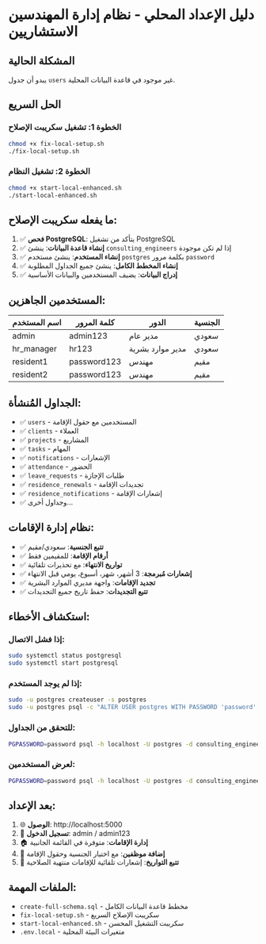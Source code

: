 # دليل الإعداد المحلي - نظام إدارة المهندسين الاستشاريين

## المشكلة الحالية
يبدو أن جدول `users` غير موجود في قاعدة البيانات المحلية.

## الحل السريع

### الخطوة 1: تشغيل سكريبت الإصلاح
```bash
chmod +x fix-local-setup.sh
./fix-local-setup.sh
```

### الخطوة 2: تشغيل النظام
```bash
chmod +x start-local-enhanced.sh
./start-local-enhanced.sh
```

## ما يفعله سكريبت الإصلاح:

1. ✅ **فحص PostgreSQL**: يتأكد من تشغيل PostgreSQL
2. ✅ **إنشاء قاعدة البيانات**: ينشئ `consulting_engineers` إذا لم تكن موجودة
3. ✅ **إنشاء المستخدم**: ينشئ مستخدم `postgres` بكلمة مرور `password`
4. ✅ **إنشاء المخطط الكامل**: ينشئ جميع الجداول المطلوبة
5. ✅ **إدراج البيانات**: يضيف المستخدمين والبيانات الأساسية

## المستخدمين الجاهزين:

| اسم المستخدم | كلمة المرور | الدور | الجنسية |
|-------------|------------|-------|---------|
| admin | admin123 | مدير عام | سعودي |
| hr_manager | hr123 | مدير موارد بشرية | سعودي |
| resident1 | password123 | مهندس | مقيم |
| resident2 | password123 | مهندس | مقيم |

## الجداول المُنشأة:

- ✅ `users` - المستخدمين مع حقول الإقامة
- ✅ `clients` - العملاء
- ✅ `projects` - المشاريع
- ✅ `tasks` - المهام
- ✅ `notifications` - الإشعارات
- ✅ `attendance` - الحضور
- ✅ `leave_requests` - طلبات الإجازة
- ✅ `residence_renewals` - تجديدات الإقامة
- ✅ `residence_notifications` - إشعارات الإقامة
- ✅ وجداول أخرى...

## نظام إدارة الإقامات:

- ✅ **تتبع الجنسية**: سعودي/مقيم
- ✅ **أرقام الإقامة**: للمقيمين فقط
- ✅ **تواريخ الانتهاء**: مع تحذيرات تلقائية
- ✅ **إشعارات مُبرمجة**: 3 أشهر، شهر، أسبوع، يومي قبل الانتهاء
- ✅ **تجديد الإقامات**: واجهة مديري الموارد البشرية
- ✅ **تتبع التجديدات**: حفظ تاريخ جميع التجديدات

## استكشاف الأخطاء:

### إذا فشل الاتصال:
```bash
sudo systemctl status postgresql
sudo systemctl start postgresql
```

### إذا لم يوجد المستخدم:
```bash
sudo -u postgres createuser -s postgres
sudo -u postgres psql -c "ALTER USER postgres WITH PASSWORD 'password';"
```

### للتحقق من الجداول:
```bash
PGPASSWORD=password psql -h localhost -U postgres -d consulting_engineers -c "\dt"
```

### لعرض المستخدمين:
```bash
PGPASSWORD=password psql -h localhost -U postgres -d consulting_engineers -c "SELECT username, role FROM users;"
```

## بعد الإعداد:

1. 🌐 **الوصول**: http://localhost:5000
2. 👤 **تسجيل الدخول**: admin / admin123
3. 🏠 **إدارة الإقامات**: متوفرة في القائمة الجانبية
4. 👥 **إضافة موظفين**: مع اختيار الجنسية وحقول الإقامة
5. 📅 **تتبع التواريخ**: إشعارات تلقائية للإقامات منتهية الصلاحية

## الملفات المهمة:

- `create-full-schema.sql` - مخطط قاعدة البيانات الكامل
- `fix-local-setup.sh` - سكريبت الإصلاح السريع
- `start-local-enhanced.sh` - سكريبت التشغيل المحسن
- `.env.local` - متغيرات البيئة المحلية